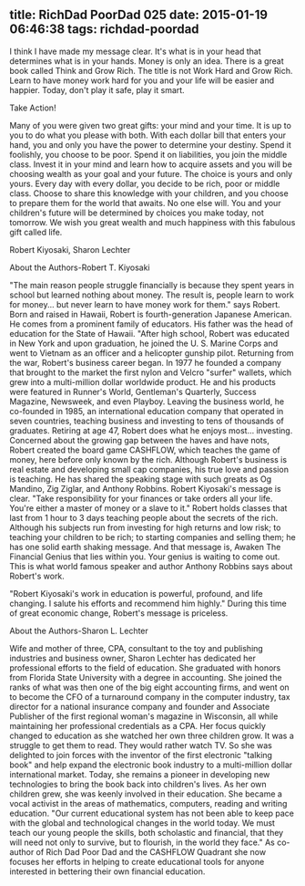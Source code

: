title: RichDad PoorDad 025
date: 2015-01-19 06:46:38
tags: richdad-poordad
---

I think I have made my message clear. It's what is in your head that determines what is in your hands. Money is only an idea. There is a great book called Think and Grow Rich. The title is not Work Hard and Grow Rich. Learn to have money work hard for you and your life will be easier and happier. Today, don't play it safe, play it smart.

Take Action!

Many of you were given two great gifts: your mind and your time. It is up to you to do what you please with both. With each dollar bill that enters your hand, you and only you have the power to determine your destiny. Spend it foolishly, you choose to be poor.  Spend it on liabilities, you join the middle class. Invest it in your mind and learn how to acquire assets and you will be choosing wealth as your goal and your future. The choice is yours and only yours.  Every day with every dollar, you decide to be rich, poor or middle class.
Choose to share this knowledge with your children, and you choose to prepare them for the world that awaits. No one else will.
You and your children's future will be determined by choices you make today, not tomorrow.
We wish you great wealth and much happiness with this fabulous gift called life.

Robert Kiyosaki, Sharon Lechter


About the Authors-Robert T. Kiyosaki

"The main reason people struggle financially is because they spent years in school but learned nothing about money. The result is, people learn to work for money... but never learn to have money work for them." says Robert.
Born and raised in Hawaii, Robert is fourth-generation Japanese American. He comes from a prominent family of educators. His father was the head of education for the State of Hawaii. "After high school, Robert was educated in New York and upon graduation, he joined the U. S. Marine Corps and went to Vietnam as an officer and a helicopter gunship pilot.
Returning from the war, Robert's business career began. In 1977 he founded a company that brought to the market the first nylon and Velcro "surfer" wallets, which grew into a multi-million dollar worldwide product. He and his products were featured in Runner's World, Gentleman's Quarterly, Success Magazine, Newsweek, and even Playboy.
Leaving the business world, he co-founded in 1985, an international education company that operated in seven countries, teaching business and investing to tens of thousands of graduates.
Retiring at age 47, Robert does what he enjoys most... investing. Concerned about the growing gap between the haves and have nots, Robert created the board game CASHFLOW, which teaches the game of money, here before only known by the rich.
Although Robert's business is real estate and developing small cap companies, his true love and passion is teaching. He has shared the speaking stage with such greats as Og Mandino, Zig Ziglar, and Anthony Robbins. Robert Kiyosaki's message is clear.  "Take responsibility for your finances or take orders all your life. You're either a master of money or a slave to it." Robert holds classes that last from 1 hour to 3 days teaching people about the secrets of the rich. Although his subjects run from investing for high returns and low risk; to teaching your children to be rich; to starting companies and selling them; he has one solid earth shaking message. And that message is, Awaken The Financial Genius that lies within you. Your genius is waiting to come out.
This is what world famous speaker and author Anthony Robbins says about Robert's work.

"Robert Kiyosaki's work in education is powerful, profound, and life changing. I salute his efforts and recommend him highly."
During this time of great economic change, Robert's message is priceless.

About the Authors-Sharon L. Lechter

Wife and mother of three, CPA, consultant to the toy and publishing industries and business owner, Sharon Lechter has dedicated her professional efforts to the field of education.
She graduated with honors from Florida State University with a degree in accounting. She joined the ranks of what was then one of the big eight accounting firms, and went on to become the CFO of a turnaround company in the computer industry, tax director for a national insurance company and founder and Associate Publisher of the first regional woman's magazine in Wisconsin, all while maintaining her professional credentials as a CPA.
Her focus quickly changed to education as she watched her own three children grow. It was a struggle to get them to read. They would rather watch TV.
So she was delighted to join forces with the inventor of the first electronic "talking book" and help expand the electronic book industry to a multi-million dollar international market. Today, she remains a pioneer in developing new technologies to bring the book back into
children's lives.
As her own children grew, she was keenly involved in their education. She became a vocal activist in the areas of mathematics, computers, reading and writing education.
"Our current educational system has not been able to keep pace with the global and technological changes in the world today. We must teach our young people the skills, both scholastic and financial, that they will need not only to survive, but to flourish, in the world they face."
As co-author of Rich Dad Poor Dad and the CASHFLOW Quadrant she now focuses her efforts in helping to create educational tools for anyone interested in bettering their own financial education.
